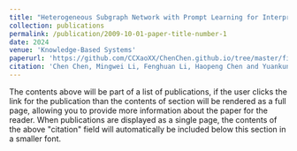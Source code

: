 ```yaml
---
title: "Heterogeneous Subgraph Network with Prompt Learning for Interpretable Depression Detection on Social Media"
collection: publications
permalink: /publication/2009-10-01-paper-title-number-1
date: 2024
venue: 'Knowledge-Based Systems'
paperurl: 'https://github.com/CCXaoXX/ChenChen.github.io/tree/master/files/paper1.pdf'
citation: 'Chen Chen, Mingwei Li, Fenghuan Li, Haopeng Chen and Yuankun Lin. Heterogeneous Subgraph Network with Prompt Learning for Interpretable Depression Detection on Social Media. Knowledge-Based Systems. 2024. Conditionally Accepted. (JCR Q1, IF 8.8)'
---
```


The contents above will be part of a list of publications, if the user clicks the link for the publication than the contents of section will be rendered as a full page, allowing you to provide more information about the paper for the reader. When publications are displayed as a single page, the contents of the above "citation" field will automatically be included below this section in a smaller font.
